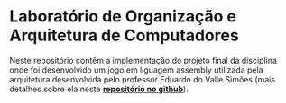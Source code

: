 # Laboratório de Organização e Arquitetura de Computadores

Neste repositório contêm a implementação do projeto final da disciplina onde foi desenvolvido um jogo em liguagem assembly utilizada pela arquitetura desenvolvida pelo professor Eduardo do Valle Simões (mais detalhes sobre ela neste <b>[repositório no github](https://github.com/simoesusp/Processador-ICMC)</b>).
